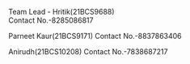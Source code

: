 Team Lead - Hritik(21BCS9688)  
Contact No.-8285086817

Parneet Kaur(21BCS9171)
Contact No.-8837863406

Anirudh(21BCS10208)
Contact No.-7838687217
